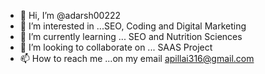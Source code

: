 - 👋 Hi, I’m @adarsh00222
- 👀 I’m interested in ...SEO, Coding and Digital Marketing
- 🌱 I’m currently learning ... SEO and Nutrition Sciences
- 💞️ I’m looking to collaborate on ... SAAS Project
- 📫 How to reach me ...on my email apillai316@gmail.com

<!---
adarsh00222/adarsh00222 is a ✨ special ✨ repository because its `README.md` (this file) appears on your GitHub profile.
You can click the Preview link to take a look at your changes.
--->
